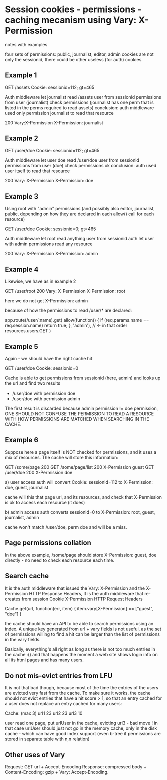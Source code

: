 Session cookies - permissions - caching mecanism using Vary: X-Permission
=========================================================================

notes with examples

four sets of permissions: public, journalist, editor, admin
cookies are not only the sessionid, there could be other useless (for auth) cookies.

Example 1
---------

GET /assets
 Cookie: sessionid=112; gt=465

Auth middleware let journalist read /assets
 user from sessionid
 permissions from user (journalist)
 check permissions (journalist has one perm that is listed in the perms required to read assets)
 conclusion: auth middleware used only permission journalist to read that resource

200
 Vary:X-Permission
 X-Permission: journalist


Example 2
---------

GET /user/doe
 Cookie: sessionid=112; gt=465
 
Auth middleware let user doe read /user/doe
 user from sessionid
 permissions from user (doe)
 check permissions ok
 conclusion: auth used user itself to read that resource

200
 Vary: X-Permission
 X-Permission: doe


Example 3
---------

Using root with "admin" permissions (and possibly also editor, journalist, public,
depending on how they are declared in each allow() call for each resource)

GET /user/doe
 Cookie: sessionid=0; gt=465

Auth middleware let root read anything
 user from sessionid
 auth let user with admin permissions read any resource

200
 Vary: X-Permission
 X-Permission: admin


Example 4
---------

Likewise, we have as in example 2

GET /user/root
200
 Vary: X-Permission
 X-Permission: root

here we do not get
 X-Permission: admin

because of how the permissions to read /user/* are declared:

  app.route(/user/:name).get(
    allow(function() {
      if (req.params.name == req.session.name) return true;
    }, 'admin'), // <- in that order
    resources.users.GET
  )


Example 5
---------

Again - we should have the right cache hit

GET /user/doe
 Cookie: sessionid=0

Cache is able to get permissions from sessionid (here, admin) and looks up
the url and find two results
- /user/doe with permission doe
- /user/doe with permission admin

The first result is discarded because admin permission != doe permission,
ONE SHOULD NOT CONFUSE THE PERMISSION TO READ A RESOURCE WITH HOW PERMISSIONS
ARE MATCHED WHEN SEARCHING IN THE CACHE.


Example 6
---------

Suppose here a page itself is NOT checked for permissions, and it uses a mix
of resources.
The cache will store this information:

GET /some/page 200
 GET /some/page/list 200 X-Permission guest
 GET /user/doe 200 X-Permission doe

a) user access
auth will convert
Cookie: sessionid=112
to
X-Permission: doe, guest, journalist

cache will this that page url, and its resources, and check that X-Permission
is ok to access each resource (it does)

b) admin access
auth converts sessionid=0 to X-Permission: root, guest, journalist, admin

cache won't match /user/doe, perm doe and will be a miss.


Page permissions collation
--------------------------

In the above example,
/some/page should store X-Permission: guest, doe
directly - no need to check each resource each time.


Search cache
------------

It is the auth middleware that issued the Vary: X-Permission and the X-Permission HTTP Response Headers,
It is the auth middleware that re-creates from session Cookie X-Permission HTTP Request Headers

Cache.get(url, function(err, item) {
  item.vary[X-Permission] == ["guest", "doe"]
}


the cache should have an API to be able to search permissions using an index.
A unique key generated from url + vary fields is not useful, as the set of permissions
willing to find a hit can be larger than the list of permissions in the vary fields.

Basically, everything's all right as long as there is not too much entries
in the cache :() and that happens the moment a web site shows login info
on all its html pages and has many users.


Do not mis-evict entries from LFU
---------------------------------

It is not that bad though, because most of the time the entries of the users are
evicted very fast from the cache. To make sure it works, the cache should not
evict entries that have a hit score > 1, so that an entry cached for a user
does not replace an entry cached for many users:

Cache: (max 3)
url1   23
url2   23
url3   10

user read one page, put urlUser in the cache, evicting url3 - bad move !
in that case urlUser should just not go in the memory cache, only in the disk
cache - which can have good index support (even b-tree if permissions are stored in
separate table with n,n relation)


Other uses of Vary
------------------

Request: GET url + Accept-Encoding
Response: compressed body + Content-Encoding: gzip + Vary: Accept-Encoding.

